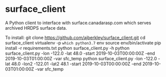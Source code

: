 # surface_client
A Python client to interface with surface.canadarasp.com which serves archived HRDPS surface data.

To install:
git clone https://github.com/ajberkley/surface_client.git
cd surface_client
virtualenv -p `which python3.7` env
source env/bin/activate
pip install -r requirements.txt
python surface_client.py -h
python surface_client.py -lon -122.0 -lat 48.0 -start 2019-10-03T00:00:00Z -end 2019-10-03T01:00:00Z -var sfc_temp
python surface_client.py -lon -122.0 -lat 48.0 -lon2 -122.01 -lat2 48.1 -start 2019-10-03T00:00:00Z -end 2019-10-03T01:00:00Z -var sfc_temp

